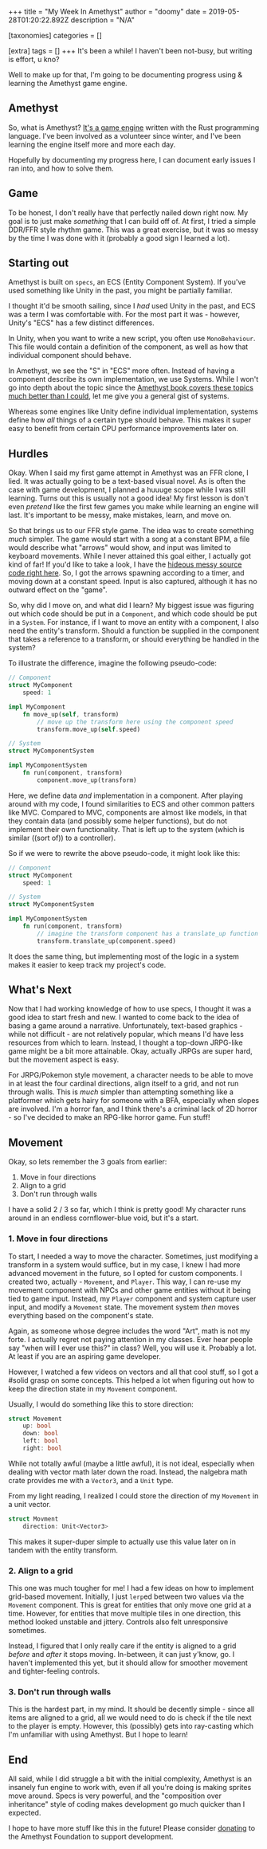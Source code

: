 +++
title = "My Week In Amethyst"
author = "doomy"
date = 2019-05-28T01:20:22.892Z
description = "N/A"

[taxonomies]
categories = []

[extra]
tags = []
+++
It's been a while! I haven't been not-busy, but writing is effort, u kno?

Well to make up for that, I'm going to be documenting progress using & learning the Amethyst game engine.

## Amethyst

So, what is Amethyst? [It's a game engine](https://amethyst.rs/) written with the Rust programming language. I've been involved as a volunteer since winter, and I've been learning the engine itself more and more each day.

Hopefully by documenting my progress here, I can document early issues I ran into, and how to solve them.

## Game

To be honest, I don't really have that perfectly nailed down right now. My goal is to just make _something_ that I can build off of. At first, I tried a simple DDR/FFR style rhythm game. This was a great exercise, but it was so messy by the time I was done with it (probably a good sign I learned a lot).

## Starting out

Amethyst is built on `specs`, an ECS (Entity Component System). If you've used something like Unity in the past, you might be partially familiar.

I thought it'd be smooth sailing, since I _had_ used Unity in the past, and ECS was a term I was comfortable with. For the most part it was - however, Unity's "ECS" has a few distinct differences.

In Unity, when you want to write a new script, you often use `MonoBehaviour`. This file would contain a definition of the component, as well as how that individual component should behave. 

In Amethyst, we see the "S" in "ECS" more often. Instead of having a component describe its own implementation, we use Systems. While I won't go into depth about the topic since the [Amethyst book covers these topics much better than I could](https://amethyst.rs/doc), let me give you a general gist of systems.

Whereas some engines like Unity define individual implementation, systems define how _all_ things of a certain type should behave. This makes it super easy to benefit from certain CPU performance improvements later on.

## Hurdles

Okay. When I said my first game attempt in Amethyst was an FFR clone, I lied. It was actually going to be a text-based visual novel. As is often the case with game development, I planned a huuuge scope while I was still learning. Turns out this is usually not a good idea! My first lesson is don't even _pretend_ like the first few games you make while learning an engine will last. It's important to be messy, make mistakes, learn, and move on.

So that brings us to our FFR style game. The idea was to create something _much_ simpler. The game would start with a song at a constant BPM, a file would describe what "arrows" would show, and input was limited to keyboard movements. While I never attained this goal either, I actually got kind of far! If you'd like to take a look, I have the [hideous messy source code right here](https://github.com/piedoom/r). So, I got the arrows spawning according to a timer, and moving down at a constant speed. Input is also captured, although it has no outward effect on the "game".

So, why did I move on, and what did I learn? My biggest issue was figuring out which code should be put in a `Component`, and which code should be put in a `System`. For instance, if I want to move an entity with a component, I also need the entity's transform. Should a function be supplied in the component that takes a reference to a transform, or should everything be handled in the system?

To illustrate the difference, imagine the following pseudo-code:

```rs
// Component 
struct MyComponent
    speed: 1

impl MyComponent
    fn move_up(self, transform) 
        // move up the transform here using the component speed
        transform.move_up(self.speed)

// System
struct MyComponentSystem

impl MyComponentSystem
    fn run(component, transform)
        component.move_up(transform)
```

Here, we define data *and* implementation in a component. After playing around with my code, I found similarities to ECS and other common patters like MVC. Compared to MVC, components are almost like models, in that they contain data (and possibly some helper functions), but do not implement their own functionality. That is left up to the system (which is similar ((sort of)) to a controller).

So if we were to rewrite the above pseudo-code, it might look like this:

```rs
// Component 
struct MyComponent
    speed: 1

// System
struct MyComponentSystem

impl MyComponentSystem
    fn run(component, transform)
        // imagine the transform component has a translate_up function
        transform.translate_up(component.speed)
```

It does the same thing, but implementing most of the logic in a system makes it easier to keep track my project's code.

## What's Next

Now that I had working knowledge of how to use specs, I thought it was a good idea to start fresh and new. I wanted to come back to the idea of basing a game around a narrative. Unfortunately, text-based graphics - while not difficult - are not relatively popular, which means I'd have less resources from which to learn. Instead, I thought a top-down JRPG-like game might be a bit more attainable. Okay, actually JRPGs are super hard, but the movement aspect is easy.

For JRPG/Pokemon style movement, a character needs to be able to move in at least the four cardinal directions, align itself to a grid, and not run through walls.  This is *much* simpler than attempting something like a platformer which gets hairy for someone with a BFA, especially when slopes are involved. I'm a horror fan, and I think there's a criminal lack of 2D horror - so I've decided to make an RPG-like horror game. Fun stuff!

## Movement

Okay, so lets remember the 3 goals from earlier:

1. Move in four directions
2. Align to a grid
3. Don't run through walls

I have a solid 2 / 3 so far, which I think is pretty good! My character runs around in an endless cornflower-blue void, but it's a start.

### 1. Move in four directions

To start, I needed a way to move the character. Sometimes, just modifying a transform in a system would suffice, but in my case, I knew I had more advanced movement in the future, so I opted for custom components. I created two, actually - `Movement`, and `Player`. This way, I can re-use my movement component with NPCs and other game entities without it being tied to game input. Instead, my `Player` component and system capture user input, and modify a `Movement` state. The movement system *then* moves everything based on the component's state. 

Again, as someone whose degree includes the word "Art", math is not my forte. I actually regret not paying attention in my classes. Ever hear people say "when will I ever use this?" in class? Well, you will use it. Probably a lot. At least if you are an aspiring game developer.

However, I watched a few videos on vectors and all that cool stuff, so I got a #solid grasp on some concepts. This helped a lot when figuring out how to keep the direction state in my `Movement` component.

Usually, I would do something like this to store direction:

```rs
struct Movement
    up: bool
    down: bool
    left: bool
    right: bool
```

While not totally awful (maybe a little awful), it is not ideal, especially when dealing with vector math later down the road. Instead, the nalgebra math crate provides me with a `Vector3`, and a `Unit` type.

From my light reading, I realized I could store the direction of my `Movement` in a unit vector.

```rs
struct Movment
    direction: Unit<Vector3>
```

This makes it super-duper simple to actually use this value later on in tandem with the entity transform.

### 2. Align to a grid

This one was much tougher for me! I had a few ideas on how to implement grid-based movement. Initially, I just `lerp`ed between two values via the `Movement` component. This is great for entities that only move one grid at a time. However, for entities that move multiple tiles in one direction, this method looked unstable and jittery. Controls also felt unresponsive sometimes.

Instead, I figured that I only really care if the entity is aligned to a grid *before* and *after* it stops moving. In-between, it can just y'know, go. I haven't implemented this yet, but it should allow for smoother movement and tighter-feeling controls. 

### 3. Don't run through walls

This is the hardest part, in my mind. It should be decently simple - since all items are aligned to a grid, all we would need to do is check if the tile next to the player is empty. However, this (possibly) gets into ray-casting which I'm unfamiliar with using Amethyst. But I hope to learn!

## End

All said, while I did struggle a bit with the initial complexity, Amethyst is an insanely fun engine to work with, even if all you're doing is making sprites move around. Specs is very powerful, and the "composition over inheritance" style of coding makes development go much quicker than I expected.

I hope to have more stuff like this in the future! Please consider [donating](https://amethyst.rs/donate/) to the Amethyst Foundation to support development.

